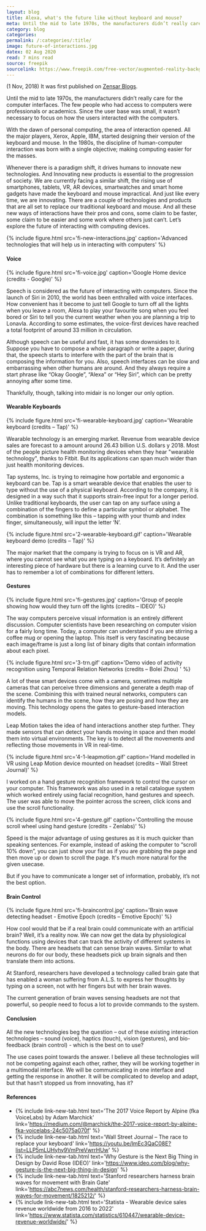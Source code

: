 ```yaml
---
layout: blog
title: Alexa, what's the future like without keyboard and mouse?
meta: Until the mid to late 1970s, the manufacturers didn’t really care for the computer interfaces. The few people who had access to computers..
category: blog
categories:
permalink: /:categories/:title/
image: future-of-interactions.jpg
datex: 02 Aug 2020
read: 7 mins read
source: freepik
sourcelink: https://www.freepik.com/free-vector/augmented-reality-background-with-device_2317192.htm#term=augmented%20reality&page=4&position=38
---
```


<p class="alert">(1 Nov, 2018) It was first published on <a href="https://www.zensar.com/blogs/2018/11/hi-zeva-whats-future-without-keyboard-mouse/" target="_blank">Zensar Blogs</a>.</p>

Until the mid to late 1970s, the manufacturers didn’t really care for the computer interfaces. The few people who had access to computers were professionals or academics. Since the user base was small, it wasn’t necessary to focus on how the users interacted with the computers.   

With the dawn of personal computing, the area of interaction opened. All the major players, Xerox, Apple, IBM, started designing their version of the keyboard and mouse. In the 1980s, the discipline of human-computer interaction was born with a single objective; making computing easier for the masses.   

Whenever there is a paradigm shift, it drives humans to innovate new technologies. And Innovating new products is essential to the progression of society. We are currently facing a similar shift, the rising use of smartphones, tablets, VR, AR devices, smartwatches and smart home gadgets have made the keyboard and mouse impractical. And just like every time, we are innovating. There are a couple of technologies and products that are all set to replace our traditional keyboard and mouse. And all these new ways of interactions have their pros and cons, some claim to be faster, some claim to be easier and some work where others just can’t. Let’s explore the future of interacting with computing devices.  

{% include figure.html src='fi-new-interactions.jpg' caption='Advanced technologies that will help us in interacting with computers' %}

#### Voice

{% include figure.html src='fi-voice.jpg' caption='Google Home device (credits - Google)' %}

Speech is considered as the future of interacting with computers. Since the launch of Siri in 2010, the world has been enthralled with voice interfaces. How convenient has it become to just tell Google to turn off all the lights when you leave a room, Alexa to play your favourite song when you feel bored or Siri to tell you the current weather when you are planning a trip to Lonavla. According to some estimates, the voice-first devices have reached a total footprint of around 33 million in circulation. 

Although speech can be useful and fast, it has some downsides to it. Suppose you have to compose a whole paragraph or write a paper, during that, the speech starts to interfere with the part of the brain that is composing the information for you. Also, speech interfaces can be slow and embarrassing when other humans are around. And they always require a start phrase like “Okay Google”, “Alexa” or “Hey Siri”, which can be pretty annoying after some time.  

Thankfully, though, talking into midair is no longer our only option.  

#### Wearable Keyboards

{% include figure.html src='fi-wearable-keyboard.jpg' caption='Wearable keyboard (credits – Tap)' %}

Wearable technology is an emerging market. Revenue from wearable device sales are forecast to a amount around 26.43 billion U.S. dollars y 2018. Most of the people picture health monitoring devices when they hear "wearable technology", thanks to Fitbit. But its applications can span much wider than just health monitoring devices.

Tap systems, Inc. is trying to reimagine how portable and ergonomic a keyboard can be. Tap is a smart wearable device that enables the user to type without the use of a physical keyboard. According to the company, it is designed in a way such that it supports strain-free input for a longer period. Unlike traditional keyboards, the user can tap on any surface using a combination of the fingers to define a particular symbol or alphabet. The combination is something like this – tapping with your thumb and index finger, simultaneously, will input the letter ‘N’.  

{% include figure.html src='2-wearable-keyboard.gif' caption='Wearable keyboard demo (credits – Tap)' %}

The major market that the company is trying to focus on is VR and AR, where you cannot see what you are typing on a keyboard. It’s definitely an interesting piece of hardware but there is a learning curve to it. And the user has to remember a lot of combinations for different letters. 

#### Gestures

{% include figure.html src='fi-gestures.jpg' caption='Group of people showing how would they turn off the lights (credits – IDEO)' %}

The way computers perceive visual information is an entirely different discussion. Computer scientists have been researching on computer vision for a fairly long time. Today, a computer can understand if you are stirring a coffee mug or opening the laptop. This itself is very fascinating because each image/frame is just a long list of binary digits that contain information about each pixel. 

{% include figure.html src='3-trn.gif' caption='Demo video of activity recognition using Temporal Relation Networks (credits – Bolei Zhou) ' %}

A lot of these smart devices come with a camera, sometimes multiple cameras that can perceive three dimensions and generate a depth map of the scene. Combining this with trained neural networks, computers can identify the humans in the scene, how they are posing and how they are moving. This technology opens the gates to gesture-based interaction models. 

Leap Motion takes the idea of hand interactions another step further. They made sensors that can detect your hands moving in space and then model them into virtual environments. The key is to detect all the movements and reflecting those movements in VR in real-time.  

{% include figure.html src='4-1-leapmotion.gif' caption='Hand modelled in VR using Leap Motion device mounted on headset (credits – Wall Street Journal)' %}

I worked on a hand gesture recognition framework to control the cursor on your computer. This framework was also used in a retail catalogue system which worked entirely using facial recognition, hand gestures and speech. The user was able to move the pointer across the screen, click icons and use the scroll functionality.

{% include figure.html src='4-gesture.gif' caption='Controlling the mouse scroll wheel using hand gesture (credits - Zenlabs)' %}

Speed is the major advantage of using gestures as it is much quicker than speaking sentences. For example, instead of asking the computer to “scroll 10% down”, you can just show your fist as if you are grabbing the page and then move up or down to scroll the page. It's much more natural for the given usecase.

But if you have to communicate a longer set of information, probably, it’s not the best option.   

#### Brain Control

{% include figure.html src='fi-braincontrol.jpg' caption='Brain wave detecting headset - Emotive Epoch (credits – Emotive Epoch)' %}

How cool would that be if a real brain could communicate with an artificial brain? Well, it’s a reality now. We can now get the data by physiological functions using devices that can track the activity of different systems in the body. There are headsets that can sense brain waves. Similar to what neurons do for our body, these headsets pick up brain signals and then translate them into actions.  

At Stanford, researchers have developed a technology called brain gate that has enabled a woman suffering from A.L.S. to express her thoughts by typing on a screen, not with her fingers but with her brain waves.  

The current generation of brain waves sensing headsets are not that powerful, so people need to focus a lot to provide commands to the system.  

#### Conclusion

All the new technologies beg the question – out of these existing interaction technologies – sound (voice), haptics (touch), vision (gestures), and bio-feedback (brain control) - which is the best on to use?  

The use cases point towards the answer. I believe all these technologies will not be competing against each other, rather, they will be working together in a multimodal interface. We will be communicating in one interface and getting the response in another. It will be complicated to develop and adapt, but that hasn’t stopped us from innovating, has it?  

#### References
* {% include link-new-tab.html text='The 2017 Voice Report by Alpine (fka VoiceLabs) by Adam Marchick' link='https://medium.com/@marchick/the-2017-voice-report-by-alpine-fka-voicelabs-24c5075a070f' %}
* {% include link-new-tab.html text='Wall Street Journal – The race to replace your keyboard' link='https://youtu.be/lmEc3QaC08E?list=LLP5mLUHyhy9VmPreVwrrHUw' %}
* {% include link-new-tab.html text='Why Gesture is the Next Big Thing in Design by David Rose (IDEO)' link='https://www.ideo.com/blog/why-gesture-is-the-next-big-thing-in-design' %}
* {% include link-new-tab.html text='Stanford researchers harness brain waves for movement with Brain Gate' link='https://abc7news.com/health/stanford-researchers-harness-brain-waves-for-movement/1825212/' %}
* {% include link-new-tab.html text='Statista - Wearable device sales revenue worldwide from 2016 to 2022' link='https://www.statista.com/statistics/610447/wearable-device-revenue-worldwide/' %}
